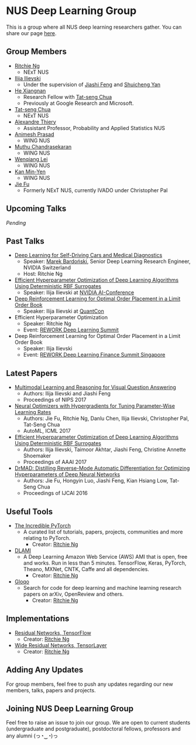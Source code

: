 # NUS Deep Learning Group
This is a group where all NUS deep learning researchers gather. You can share our page [here](https://nus-deep-learning.github.io/about/).

## Group Members
- [Ritchie Ng](https://github.com/ritchieng)
	- NExT NUS
- [Ilija Ilievski](https://github.com/ilija139)
	- Under the supervision of [Jiashi Feng](https://sites.google.com/site/jshfeng/) and [Shuicheng Yan](https://www.ece.nus.edu.sg/stfpage/eleyans/)
- [He Xiangnan](http://www.comp.nus.edu.sg/~xiangnan/)
	- Research Fellow with [Tat-seng Chua](http://www.comp.nus.edu.sg/~chuats/)
	- Previously at Google Research and Microsoft. 
- [Tat-seng Chua](http://www.comp.nus.edu.sg/~chuats/)
	- NExT NUS
- [Alexandre Thiery](http://www.normalesup.org/~athiery/)
	- Assistant Professor, Probability and Applied Statistics NUS
- [Animesh Prasad](http://wing.comp.nus.edu.sg/~animesh/)
	- WING NUS
- [Muthu Chandrasekaran](http://wing.comp.nus.edu.sg/~cmkumar/)
	- WING NUS
- [Wenqiang Lei](https://www.linkedin.com/in/wenqiang-lei-a94332a3/)
	- WING NUS
- [Kan Min-Yen](http://www.comp.nus.edu.sg/~kanmy/)
	- WING NUS
- [Jie Fu](https://github.com/bigaidream)
	- Formerly NExT NUS, currently IVADO under Christopher Pal 

## Upcoming Talks
_Pending_

## Past Talks
- [Deep Learning for Self-Driving Cars and Medical Diagnostics](https://goo.gl/PLCU23)
	- Speaker: [Marek Bardoński](https://www.linkedin.com/in/marek-bardo%25C5%2584ski-34290a57/), Senior Deep Learning Research Engineer, NVIDIA Switzerland
	- Host: Ritchie Ng
- [Efficient Hyperparameter Optimization of Deep Learning Algorithms Using Deterministic RBF Surrogates](https://github.com/ilija139/HORD)
	- Speaker: Ilija Ilievski at [NVIDIA AI-Conference](https://www.nvidia.com/en-sg/ai-conference/)
- [Deep Reinforcement Learning for Optimal Order Placement in a Limit Order Book](https://bitly.com/sg-139)
	- Speaker: Ilija Ilievski at [QuantCon](https://quantconsingapore2017.splashthat.com/)
- Efficient Hyperparameter Optimization
	- Speaker: Ritchie Ng
	- Event: [REWORK Deep Learning Summit](https://www.re-work.co/events/deep-learning-summit-singapore-april-2017)
- Deep Reinforcement Learning for Optimal Order Placement in a Limit Order Book
	- Speaker: Ilija Ilievski
	- Event: [REWORK Deep Learning Finance Summit Singapore](https://www.re-work.co/events/deep-learning-in-finance-summit-singapore-2017)

## Latest Papers
- [Multimodal Learning and Reasoning for Visual Question Answering](https://ilija139.github.io/)
   - Authors: Ilija Ilievski and Jiashi Feng
   - Proceedings of NIPS 2017
- [Neural Optimizers with Hypergradients for Tuning Parameter-Wise Learning Rates](https://scholar.google.com.sg/scholar?oi=bibs&cluster=9237145105462171087&btnI=1&hl=en)
	- Authors: Jie Fu, Ritchie Ng, Danlu Chen, Ilija Ilievski, Christopher Pal, Tat-Seng Chua
	- AutoML, ICML 2017
- [Efficient Hyperparameter Optimization of Deep Learning Algorithms Using Deterministic RBF Surrogates](https://arxiv.org/abs/1607.08316)
	- Authors: Ilija Ilievski, Taimoor Akhtar, Jiashi Feng, Christine Annette Shoemaker
	- Proceedings of AAAI 2017
- [DrMAD: Distilling Reverse-Mode Automatic Differentiation for Optimizing Hyperparameters of Deep Neural Networks](https://arxiv.org/abs/1601.00917)
	- Authors: Jie Fu, Hongyin Luo, Jiashi Feng, Kian Hsiang Low, Tat-Seng Chua
	- Proceedings of IJCAI 2016

## Useful Tools
- [The Incredible PyTorch](https://github.com/ritchieng/the-incredible-pytorch)
	-  A curated list of tutorials, papers, projects, communities and more relating to PyTorch.
		- Creator: [Ritchie Ng](https://github.com/ritchieng)
- [DLAMI](https://github.com/ritchieng/dlami)
	- A Deep Learning Amazon Web Service (AWS) AMI that is open, free and works. Run in less than 5 minutes. TensorFlow, Keras, PyTorch, Theano, MXNet, CNTK, Caffe and all dependencies.
		- Creator: [Ritchie Ng](https://github.com/ritchieng)
- [Gloqo](https://www.gloqo.com/)
	- Search for code for deep learning and machine learning research papers on arXiv, OpenReview and others.
		- Creator: [Ritchie Ng](https://github.com/ritchieng)		

## Implementations
- [Residual Networks, TensorFlow](https://github.com/ritchieng/resnet-tensorflow)
	- Creator: [Ritchie Ng](https://github.com/ritchieng)
- [Wide Residual Networks, TensorLayer](https://github.com/ritchieng/wideresnet-tensorlayer)
	- Creator: [Ritchie Ng](https://github.com/ritchieng)

## Adding Any Updates
For group members, feel free to push any updates regarding our new members, talks, papers and projects.

## Joining NUS Deep Learning Group
Feel free to raise an issue to join our group. We are open to current students (undergraduate and postgraduate), postdoctoral fellows, professors and any alumni (っ◔‿◔)っ

